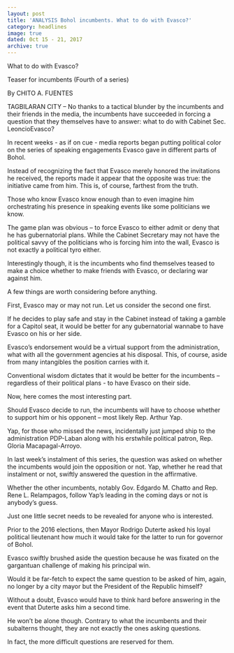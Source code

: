 ```yaml
---
layout: post
title: 'ANALYSIS Bohol incumbents. What to do with Evasco?'
category: headlines
image: true
dated: 0ct 15 - 21, 2017
archive: true
---
```


What to do with Evasco?

Teaser for incumbents 
(Fourth of a series)

By CHITO A. FUENTES

TAGBILARAN CITY – No thanks to a tactical blunder by the incumbents and their friends in the media, the incumbents have succeeded in forcing a question that they themselves have to answer: what to do with Cabinet Sec. LeoncioEvasco?

In recent weeks - as if on cue - media reports began putting political color on the series of speaking engagements Evasco gave in different parts of Bohol.

Instead of recognizing the fact that Evasco merely honored the invitations he received, the reports made it appear that the opposite was true: the initiative came from him. 
This is, of course, farthest from the truth.

Those who know Evasco know enough than to even imagine him orchestrating his presence in speaking events like some politicians we know.

The game plan was obvious – to force Evasco to either admit or deny that he has gubernatorial plans. While the Cabinet Secretary may not have the political savvy of the politicians who is forcing him into the wall, Evasco is not exactly a political tyro either.

Interestingly though, it is the incumbents who find themselves teased to make a choice whether to make friends with Evasco, or declaring war against him.

A few things are worth considering before anything.

First, Evasco may or may not run. Let us consider the second one first.

If he decides to play safe and stay in the Cabinet instead of taking a gamble for a Capitol seat, it would be better for any gubernatorial wannabe to have Evasco on his or her side.

Evasco’s endorsement would be a virtual support from the administration, what with all the government agencies at his disposal. This, of course, aside from many intangibles the position carries with it.

Conventional wisdom dictates that it would be better for the incumbents – regardless of their political plans - to have Evasco on their side.

Now, here comes the most interesting part.

Should Evasco decide to run, the incumbents will have to choose whether to support him or his opponent – most likely Rep. Arthur Yap.

Yap, for those who missed the news, incidentally just jumped ship to the administration PDP-Laban along with his erstwhile political patron, Rep. Gloria Macapagal-Arroyo.

In last week’s instalment of this series, the question was asked on whether the incumbents would join the opposition or not. Yap, whether he read that instalment or not, swiftly answered the question in the affirmative.

Whether the other incumbents, notably Gov. Edgardo M. Chatto and Rep. Rene L. Relampagos, follow Yap’s leading in the coming days or not is anybody’s guess.

Just one little secret needs to be revealed for anyone who is interested.

Prior to the 2016 elections, then Mayor Rodrigo Duterte asked his loyal political lieutenant how much it would take for the latter to run for governor of Bohol.

Evasco swiftly brushed aside the question because he was fixated on the gargantuan challenge of making his principal win.

Would it be far-fetch to expect the same question to be asked of him, again, no longer by a city mayor but the President of the Republic himself?

Without a doubt, Evasco would have to think hard before answering in the event that Duterte asks him a second time.

He won’t be alone though. Contrary to what the incumbents and their subalterns thought, they are not exactly the ones asking questions. 

In fact, the more difficult questions are reserved for them.

